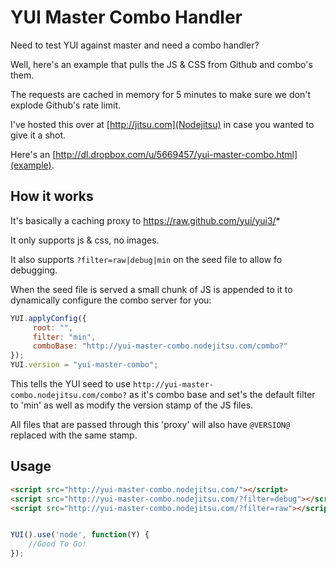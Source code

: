 YUI Master Combo Handler
========================

Need to test YUI against master and need a combo handler?

Well, here's an example that pulls the JS &amp; CSS from Github and combo's them.

The requests are cached in memory for 5 minutes to make sure we don't explode Github's rate limit.

I've hosted this over at [http://jitsu.com](Nodejitsu) in case you wanted to give it a shot.

Here's an [http://dl.dropbox.com/u/5669457/yui-master-combo.html](example).

How it works
------------

It's basically a caching proxy to https://raw.github.com/yui/yui3/*

It only supports js &amp; css, no images.

It also supports `?filter=raw|debug|min` on the seed file to allow fo debugging.

When the seed file is served a small chunk of JS is appended to it to dynamically configure
the combo server for you:

```javascript
YUI.applyConfig({
     root: "",
     filter: "min",
     comboBase: "http://yui-master-combo.nodejitsu.com/combo?"
});
YUI.version = "yui-master-combo";
```

This tells the YUI seed to use `http://yui-master-combo.nodejitsu.com/combo?` as it's combo base
and set's the default filter to 'min' as well as modify the version stamp of the JS files.

All files that are passed through this 'proxy' will also have `@VERSION@` replaced with the same stamp.

Usage
-----

```html
<script src="http://yui-master-combo.nodejitsu.com/"></script>
<script src="http://yui-master-combo.nodejitsu.com/?filter=debug"></script>
<script src="http://yui-master-combo.nodejitsu.com/?filter=raw"></script>
```

```javascript

YUI().use('node', function(Y) {
    //Good To Go!
});
```

